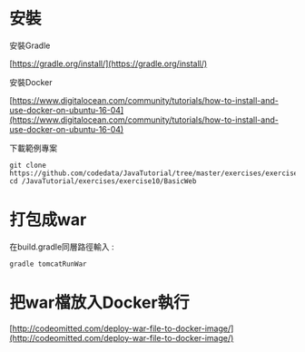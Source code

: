 # 安裝

安裝Gradle

[https://gradle.org/install/](https://gradle.org/install/)

安裝Docker

[https://www.digitalocean.com/community/tutorials/how-to-install-and-use-docker-on-ubuntu-16-04](https://www.digitalocean.com/community/tutorials/how-to-install-and-use-docker-on-ubuntu-16-04)

下載範例專案

```
git clone https://github.com/codedata/JavaTutorial/tree/master/exercises/exercise10/BasicWeb
cd /JavaTutorial/exercises/exercise10/BasicWeb
```

# 打包成war

在build.gradle同層路徑輸入 :

```
gradle tomcatRunWar
```

# 把war檔放入Docker執行

[http://codeomitted.com/deploy-war-file-to-docker-image/](http://codeomitted.com/deploy-war-file-to-docker-image/)

```

```



